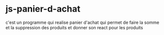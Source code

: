 # js-panier-d-achat

c'est un programme qui realise panier d'achat qui permet de faire la somme et la suppression  des produits et donner son react pour les produits

